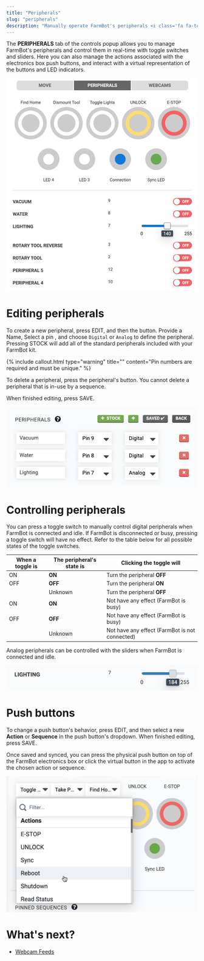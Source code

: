 ```yaml
---
title: "Peripherals"
slug: "peripherals"
description: "Manually operate FarmBot's peripherals <i class='fa fa-toggle-on'></i>\n[Open this popup in the app](https://my.farm.bot/app/designer/controls)"
---
```


The **PERIPHERALS** tab of the controls popup allows you to manage FarmBot's peripherals and control them in real-time with toggle switches and sliders. Here you can also manage the actions associated with the electronics box push buttons, and interact with a virtual representation of the buttons and LED indicators.

![controls popup peripherals tab](_images/controls_popup_peripherals_tab.png)

# Editing peripherals

To create a new peripheral, press <span class="fb-button fb-gray">EDIT</span>, and then the <span class="fb-button fb-green"><i class='fa fa-plus'></i></span> button. Provide a <span class="fb-input">Name</span>, <span class="fb-input fb-dropdown">Select a pin <i class='fa fa-caret-down'></i></span>, and choose `Digital` or `Analog` to define the peripheral. Pressing <span class="fb-button fb-green"><i class='fa fa-plus'></i> STOCK</span> will add all of the standard peripherals included with your FarmBot kit.

{%
include callout.html
type="warning"
title=""
content="Pin numbers are required and must be unique."
%}

To delete a peripheral, press the peripheral's <span class="fb-button fb-red"><i class='fa fa-times'></i></span> button. You cannot delete a peripheral that is in-use by a sequence.

When finished editing, press <span class="fb-button fb-green">SAVE</span>.

![edit peripherals](_images/edit_peripherals.png)

# Controlling peripherals

You can press a toggle switch to manually control digital peripherals when FarmBot is connected and idle. If FarmBot is disconnected or busy, pressing a toggle switch will have no effect. Refer to the table below for all possible states of the toggle switches.

|When a toggle is                                                  |The peripheral's state is     |Clicking the toggle will      |
|------------------------------------------------------------------|------------------------------|------------------------------|
|<span class="fb-peripheral-on">ON</span>                          |**ON** |Turn the peripheral **OFF**
|<span class="fb-peripheral-off">OFF</span>                        |**OFF**|Turn the peripheral **ON**
|<span class="fb-peripheral-unknown"></span>                       |Unknown|Turn the peripheral **OFF**
|<span class="fb-peripheral-on fb-peripheral-disabled">ON</span>   |**ON** |Not have any effect (FarmBot is busy)
|<span class="fb-peripheral-off fb-peripheral-disabled">OFF</span> |**OFF**|Not have any effect (FarmBot is busy)
|<span class="fb-peripheral-unknown fb-peripheral-disabled"></span>|Unknown|Not have any effect (FarmBot is not connected)

Analog peripherals can be controlled with the sliders when FarmBot is connected and idle.

![analog peripheral control](_images/analog_peripheral_control.png)

# Push buttons

To change a push button's behavior, press <span class="fb-button fb-gray">EDIT</span>, and then select a new **Action** or **Sequence** in the push button's dropdown. When finished editing, press <span class="fb-button fb-green">SAVE</span>.

Once saved and synced, you can press the physical push button on top of the FarmBot electronics box or click the virtual button in the app to activate the chosen action or sequence.

![edit push button](_images/edit_push_button.png)


# What's next?

 * [Webcam Feeds](webcam-feeds.md)
